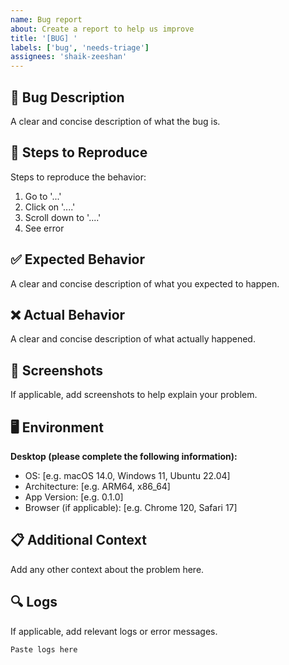 ```yaml
---
name: Bug report
about: Create a report to help us improve
title: '[BUG] '
labels: ['bug', 'needs-triage']
assignees: 'shaik-zeeshan'
---
```


## 🐛 Bug Description

A clear and concise description of what the bug is.

## 🔄 Steps to Reproduce

Steps to reproduce the behavior:

1. Go to '...'
2. Click on '....'
3. Scroll down to '....'
4. See error

## ✅ Expected Behavior

A clear and concise description of what you expected to happen.

## ❌ Actual Behavior

A clear and concise description of what actually happened.

## 📸 Screenshots

If applicable, add screenshots to help explain your problem.

## 🖥️ Environment

**Desktop (please complete the following information):**

- OS: [e.g. macOS 14.0, Windows 11, Ubuntu 22.04]
- Architecture: [e.g. ARM64, x86_64]
- App Version: [e.g. 0.1.0]
- Browser (if applicable): [e.g. Chrome 120, Safari 17]

## 📋 Additional Context

Add any other context about the problem here.

## 🔍 Logs

If applicable, add relevant logs or error messages.

```
Paste logs here
```
